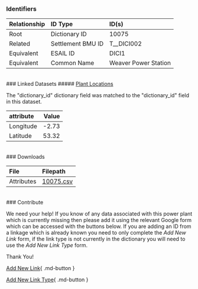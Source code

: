 ### Identifiers

| Relationship   | ID Type           | ID(s)                |
|:---------------|:------------------|:---------------------|
| Root           | Dictionary ID     | 10075                |
| Related        | Settlement BMU ID | T__DICI002           |
| Equivalent     | ESAIL ID          | DICI1                |
| Equivalent     | Common Name       | Weaver Power Station |

<br>
### Linked Datasets
##### <a href="https://osuked.github.io/Power-Station-Dictionary/datasets/plant-locations">Plant Locations</a>



The "dictionary_id" dictionary field was matched to the "dictionary_id" field in this dataset.

| attribute   |   Value |
|:------------|--------:|
| Longitude   |   -2.73 |
| Latitude    |   53.32 |


<br>
### Downloads


| File       | Filepath                                                                              |
|:-----------|:--------------------------------------------------------------------------------------|
| Attributes | [10075.csv](https://osuked.github.io/Power-Station-Dictionary/object_attrs/10075.csv) |


<br>
### Contribute

We need your help! If you know of any data associated with this power plant which is currently missing then please add it using the relevant Google form which can be accessed with the buttons below.  If you are adding an ID from a linkage which is already known you need to only complete the *Add New Link* form, if the link type is not currently in the dictionary you will need to use the *Add New Link Type* form.

Thank You!

[Add New Link](https://docs.google.com/forms/d/e/1FAIpQLSc5jRsQ7NgiLLXbwo9PUdwTQyuqbRwThltG56-o6NVSe7E_nw/viewform?usp=pp_url&entry.251912331=10075){ .md-button }

[Add New Link Type](https://docs.google.com/forms/d/e/1FAIpQLSdQfLmfOR0Vw4Z7gDQAIhBbqIifd1RuSFPKmDQpROhOqjo7ew/viewform?usp=pp_url&entry.2141539628=10075){ .md-button }